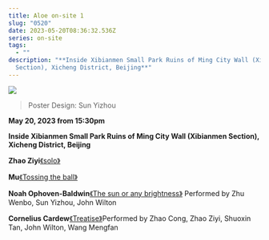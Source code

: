 ```yaml
---
title: Aloe on-site 1
slug: "0520"
date: 2023-05-20T08:36:32.536Z
series: on-site
tags:
  - ""
description: "**Inside Xibianmen Small Park Ruins of Ming City Wall (Xibianmen
  Section), Xicheng District, Beijing**"
---
```

![](/images/uploads/alove2.jpg)

> Poster Design: Sun Yizhou

**May 20, 2023 from 15:30pm**

**Inside Xibianmen Small Park Ruins of Ming City Wall (Xibianmen Section), Xicheng District, Beijing**

**Zhao Ziyi**[《solo》](https://www.youtube.com/watch?v=LLD_RYawfPM&t=4s)

**Mu**[《Tossing the ball》](https://www.youtube.com/watch?v=XFuTThQN5TI&t=246s)

**Noah Ophoven-Baldwin**[《The sun or any brightness》](https://www.youtube.com/watch?v=3ZnTYkKuGNc)
Performed by Zhu Wenbo, Sun Yizhou, John Wilton

**Cornelius Cardew**[《Treatise》](https://www.youtube.com/watch?v=BUwXcjnKqi0&t=227s)Performed by Zhao Cong, Zhao Ziyi, Shuoxin Tan, John Wilton, Wang Mengfan